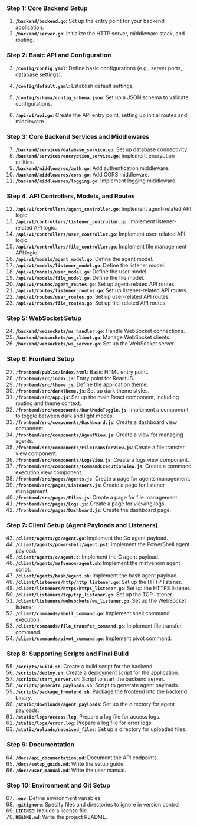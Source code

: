 ### Step 1: Core Backend Setup
1. **`/backend/backend.go`**: Set up the entry point for your backend application.
2. **`/backend/server.go`**: Initialize the HTTP server, middleware stack, and routing.

### Step 2: Basic API and Configuration
3. **`/config/config.yaml`**: Define basic configurations (e.g., server ports, database settings).
4. **`/config/default.yaml`**: Establish default settings.
5. **`/config/schema/config_schema.json`**: Set up a JSON schema to validate configurations.

6. **`/api/v1/api.go`**: Create the API entry point, setting up initial routes and middleware.

### Step 3: Core Backend Services and Middlewares
7. **`/backend/services/database_service.go`**: Set up database connectivity.
8. **`/backend/services/encryption_service.go`**: Implement encryption utilities.
9. **`/backend/middlewares/auth.go`**: Add authentication middleware.
10. **`/backend/middlewares/cors.go`**: Add CORS middleware.
11. **`/backend/middlewares/logging.go`**: Implement logging middleware.

### Step 4: API Controllers, Models, and Routes
12. **`/api/v1/controllers/agent_controller.go`**: Implement agent-related API logic.
13. **`/api/v1/controllers/listener_controller.go`**: Implement listener-related API logic.
14. **`/api/v1/controllers/user_controller.go`**: Implement user-related API logic.
15. **`/api/v1/controllers/file_controller.go`**: Implement file management API logic.
16. **`/api/v1/models/agent_model.go`**: Define the agent model.
17. **`/api/v1/models/listener_model.go`**: Define the listener model.
18. **`/api/v1/models/user_model.go`**: Define the user model.
19. **`/api/v1/models/file_model.go`**: Define the file model.
20. **`/api/v1/routes/agent_routes.go`**: Set up agent-related API routes.
21. **`/api/v1/routes/listener_routes.go`**: Set up listener-related API routes.
22. **`/api/v1/routes/user_routes.go`**: Set up user-related API routes.
23. **`/api/v1/routes/file_routes.go`**: Set up file-related API routes.

### Step 5: WebSocket Setup
24. **`/backend/websockets/ws_handler.go`**: Handle WebSocket connections.
25. **`/backend/websockets/ws_client.go`**: Manage WebSocket clients.
26. **`/backend/websockets/ws_server.go`**: Set up the WebSocket server.

### Step 6: Frontend Setup
27. **`/frontend/public/index.html`**: Basic HTML entry point.
28. **`/frontend/src/index.js`**: Entry point for ReactJS.
29. **`/frontend/src/theme.js`**: Define the application theme.
30. **`/frontend/src/darkTheme.js`**: Set up dark theme styles.
31. **`/frontend/src/App.js`**: Set up the main React component, including routing and theme context.
32. **`/frontend/src/components/DarkModeToggle.js`**: Implement a component to toggle between dark and light modes.
33. **`/frontend/src/components/Dashboard.js`**: Create a dashboard view component.
34. **`/frontend/src/components/AgentView.js`**: Create a view for managing agents.
35. **`/frontend/src/components/FileTransferView.js`**: Create a file transfer view component.
36. **`/frontend/src/components/LogsView.js`**: Create a logs view component.
37. **`/frontend/src/components/CommandExecutionView.js`**: Create a command execution view component.
38. **`/frontend/src/pages/Agents.js`**: Create a page for agents management.
39. **`/frontend/src/pages/Listeners.js`**: Create a page for listener management.
40. **`/frontend/src/pages/Files.js`**: Create a page for file management.
41. **`/frontend/src/pages/Logs.js`**: Create a page for viewing logs.
42. **`/frontend/src/pages/Dashboard.js`**: Create the dashboard page.

### Step 7: Client Setup (Agent Payloads and Listeners)
43. **`/client/agents/go/agent.go`**: Implement the Go agent payload.
44. **`/client/agents/powershell/agent.ps1`**: Implement the PowerShell agent payload.
45. **`/client/agents/c/agent.c`**: Implement the C agent payload.
46. **`/client/agents/msfvenom/agent.sh`**: Implement the msfvenom agent script.
47. **`/client/agents/bash/agent.sh`**: Implement the bash agent payload.
48. **`/client/listeners/http/http_listener.go`**: Set up the HTTP listener.
49. **`/client/listeners/https/https_listener.go`**: Set up the HTTPS listener.
50. **`/client/listeners/tcp/tcp_listener.go`**: Set up the TCP listener.
51. **`/client/listeners/websockets/ws_listener.go`**: Set up the WebSocket listener.
52. **`/client/commands/shell_command.go`**: Implement shell command execution.
53. **`/client/commands/file_transfer_command.go`**: Implement file transfer command.
54. **`/client/commands/pivot_command.go`**: Implement pivot command.

### Step 8: Supporting Scripts and Final Build
55. **`/scripts/build.sh`**: Create a build script for the backend.
56. **`/scripts/deploy.sh`**: Create a deployment script for the application.
57. **`/scripts/start_server.sh`**: Script to start the backend server.
58. **`/scripts/generate_payloads.sh`**: Script to generate agent payloads.
59. **`/scripts/package_frontend.sh`**: Package the frontend into the backend binary.
60. **`/static/downloads/agent_payloads`**: Set up the directory for agent payloads.
61. **`/static/logs/access.log`**: Prepare a log file for access logs.
62. **`/static/logs/error.log`**: Prepare a log file for error logs.
63. **`/static/uploads/received_files`**: Set up a directory for uploaded files.

### Step 9: Documentation
64. **`/docs/api_documentation.md`**: Document the API endpoints.
65. **`/docs/setup_guide.md`**: Write the setup guide.
66. **`/docs/user_manual.md`**: Write the user manual.

### Step 10: Environment and Git Setup
67. **`.env`**: Define environment variables.
68. **`.gitignore`**: Specify files and directories to ignore in version control.
69. **`LICENSE`**: Include a license file.
70. **`README.md`**: Write the project README.
